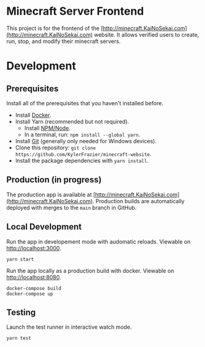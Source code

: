 # Minecraft Server Frontend

This project is for the frontend of the [http://minecraft.KaiNoSekai.com](http://minecraft.KaiNoSekai.com) website. It allows verified users to create, run, stop, and modify their minecraft servers. 

# Development

## Prerequisites
Install all of the prerequisites that you haven't installed before.
* Install [Docker](https://docs.docker.com/get-docker/).
* Install Yarn (recommended but not required).
  * Install [NPM/Node](https://nodejs.org/en/).
  * In a terminal, run: `npm install --global yarn`.
* Install [Git](https://gitforwindows.org/) (generally only needed for Windows devices).
* Clone this repository: `git clone https://github.com/KylerFrazier/minecraft-website`.
* Install the package dependencies with `yarn install`.

## Production (in progress)

The production app is available at [http://minecraft.KaiNoSekai.com](http://minecraft.KaiNoSekai.com). Production builds are automatically deployed with merges to the `main` branch in GitHub.

## Local Development

Run the app in developement mode with audomatic reloads. Viewable on [http://localhost:3000](http://localhost:3000).
```
yarn start
```

Run the app locally as a production build  with docker. Viewable on [http://localhost:8080](http://localhost:3000).

```
docker-compose build
docker-compose up
```

## Testing

Launch the test runner in interactive watch mode.
```
yarn test
```
